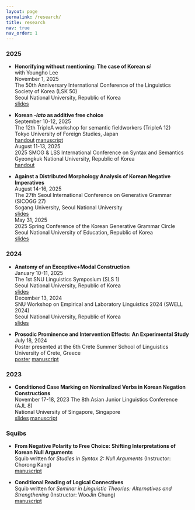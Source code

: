 ```yaml
---
layout: page
permalink: /research/
title: research
nav: true
nav_order: 1
---
```


### 2025

- **Honorifying without mentioning: The case of Korean *si***  
    with Youngho Lee  
    November 1, 2025  
    The 50th Anniversary International Conference of the Linguistics Society of Korea (LSK 50)  
    Seoul National University, Republic of Korea  
    [slides](../assets/pdf/example_pdf.pdf)

- **Korean *-lato* as additive free choice**  
    September 10-12, 2025  
    The 12th TripleA workshop for semantic fieldworkers (TripleA 12)  
    Tokyo University of Foreign Studies, Japan  
    [handout](../assets/pdf/example_pdf.pdf) [manuscript](../assets/pdf/example_pdf.pdf)  
    August 11-13, 2025  
    2025 SMOG & LSS International Conference on Syntax and Semantics  
    Gyeongkuk National University, Republic of Korea  
    [handout](../assets/pdf/example_pdf.pdf)

- **Against a Distributed Morphology Analysis of Korean Negative Imperatives**  
    August 14-16, 2025  
    The 27th Seoul International Conference on Generative Grammar (SICOGG 27)  
    Sogang University, Seoul National University  
    [slides](../assets/pdf/example_pdf.pdf)  
    May 31, 2025  
    2025 Spring Conference of the Korean Generative Grammar Circle  
    Seoul National University of Education, Republic of Korea  
    [slides](../assets/pdf/example_pdf.pdf)

### 2024

- **Anatomy of an Exceptive+Modal Construction**  
    January 10-11, 2025  
    The 1st SNU Linguistics Symposium (SLS 1)  
    Seoul National University, Republic of Korea  
    [slides](../assets/pdf/example_pdf.pdf)  
    December 13, 2024  
    SNU Workshop on Empirical and Laboratory Linguistics 2024 (SWELL 2024)  
    Seoul National University, Republic of Korea  
    [slides](../assets/pdf/example_pdf.pdf)

- **Prosodic Prominence and Intervention Effects: An Experimental Study**  
    July 18, 2024  
    Poster presented at the 6th Crete Summer School of Linguistics  
    University of Crete, Greece  
    [poster](../assets/pdf/example_pdf.pdf) [manuscript](../assets/pdf/example_pdf.pdf)

### 2023

- **Conditioned Case Marking on Nominalized Verbs in Korean Negation Constructions**  
    November 17-18, 2023
    The 8th Asian Junior Linguistics Conference (AJL 8)  
    National University of Singapore, Singapore  
    [slides](../assets/pdf/example_pdf.pdf) [manuscript](../assets/pdf/example_pdf.pdf)

### Squibs

- **From Negative Polarity to Free Choice: Shifting Interpretations of Korean Null Arguments**  
    Squib written for *Studies in Syntax 2: Null Arguments* (Instructor: Chorong Kang)  
    [manuscript](../assets/pdf/example_pdf.pdf)

- **Conditional Reading of Logical Connectives**  
    Squib written for *Seminar in Linguistic Theories: Alternatives and Strengthening* (Instructor: WooJin Chung)  
    [manuscript](../assets/pdf/example_pdf.pdf)
    
